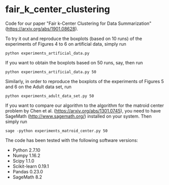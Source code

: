 # fair_k_center_clustering

Code for our paper "Fair k-Center Clustering for Data Summarization" (https://arxiv.org/abs/1901.08628).

To try it out and reproduce the boxplots (based on 10 runs) of the experiments of Figures 4 to 6 on artificial data, simply run

```
python experiments_artificial_data.py 
```

If you want to obtain the boxplots based on 50 runs, say, then run

```
python experiments_artificial_data.py 50
```

Similarly, in order to reproduce the boxplots of the experiments of Figures 5 and 6 on the Adult data set, run

```
python experiments_adult_data_set.py 50
```

If you want to compare our algorithm to the algorithm for the matroid center problem by Chen et al. (https://arxiv.org/abs/1301.0745), you need to have SageMath (http://www.sagemath.org/) installed on your system. Then simply run

```
sage -python experiments_matroid_center.py 50
```


The code has been tested with the following software versions:
- Python 2.7.10
- Numpy 1.16.2
- Scipy 1.1.0
- Scikit-learn 0.19.1
- Pandas 0.23.0
- SageMath 8.2
